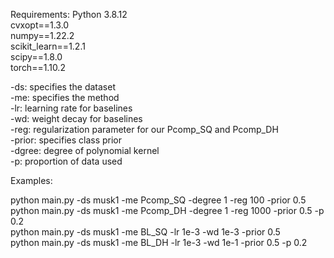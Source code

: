 Requirements:
Python 3.8.12 \
cvxopt==1.3.0 \
numpy==1.22.2 \
scikit_learn==1.2.1 \
scipy==1.8.0 \
torch==1.10.2

-ds: specifies the dataset \
-me: specifies the method \
-lr: learning rate for baselines \
-wd: weight decay for baselines \
-reg: regularization parameter for our Pcomp_SQ and Pcomp_DH \
-prior: specifies class prior \
-dgree: degree of polynomial kernel \
-p: proportion of data used


Examples:

python main.py -ds musk1 -me Pcomp_SQ -degree 1 -reg 100 -prior 0.5 \
python main.py -ds musk1 -me Pcomp_DH -degree 1 -reg 1000 -prior 0.5 -p 0.2 \
python main.py -ds musk1 -me BL_SQ -lr 1e-3 -wd 1e-3 -prior 0.5 \
python main.py -ds musk1 -me BL_DH -lr 1e-3 -wd 1e-1 -prior 0.5 -p 0.2
